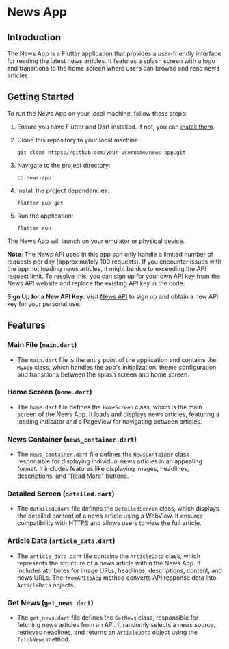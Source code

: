 # News App

## Introduction

The News App is a Flutter application that provides a user-friendly interface for reading the latest news articles. It features a splash screen with a logo and transitions to the home screen where users can browse and read news articles.

## Getting Started

To run the News App on your local machine, follow these steps:

1. Ensure you have Flutter and Dart installed. If not, you can [install them](https://flutter.dev/docs/get-started/install).

2. Clone this repository to your local machine:

   ```shell
   git clone https://github.com/your-username/news-app.git
   ```

3. Navigate to the project directory:

   ```shell
   cd news-app
   ```

4. Install the project dependencies:

   ```shell
   flutter pub get
   ```

5. Run the application:

   ```shell
   flutter run
   ```

The News App will launch on your emulator or physical device.

**Note**: The News API used in this app can only handle a limited number of requests per day (approximately 100 requests). If you encounter issues with the app not loading news articles, it might be due to exceeding the API request limit. To resolve this, you can sign up for your own API key from the News API website and replace the existing API key in the code.

**Sign Up for a New API Key**: Visit [News API](https://newsapi.org/) to sign up and obtain a new API key for your personal use.

## Features

### Main File (`main.dart`)

- The `main.dart` file is the entry point of the application and contains the `MyApp` class, which handles the app's initialization, theme configuration, and transitions between the splash screen and home screen.

### Home Screen (`home.dart`)

- The `home.dart` file defines the `HomeScreen` class, which is the main screen of the News App. It loads and displays news articles, featuring a loading indicator and a PageView for navigating between articles.

### News Container (`news_container.dart`)

- The `news_container.dart` file defines the `NewsContainer` class responsible for displaying individual news articles in an appealing format. It includes features like displaying images, headlines, descriptions, and "Read More" buttons.

### Detailed Screen (`detailed.dart`)

- The `detailed.dart` file defines the `DetailedScreen` class, which displays the detailed content of a news article using a WebView. It ensures compatibility with HTTPS and allows users to view the full article.

### Article Data (`article_data.dart`)

- The `article_data.dart` file contains the `ArticleData` class, which represents the structure of a news article within the News App. It includes attributes for image URLs, headlines, descriptions, content, and news URLs. The `fromAPItoApp` method converts API response data into `ArticleData` objects.

### Get News (`get_news.dart`)

- The `get_news.dart` file defines the `GetNews` class, responsible for fetching news articles from an API. It randomly selects a news source, retrieves headlines, and returns an `ArticleData` object using the `fetchNews` method.
